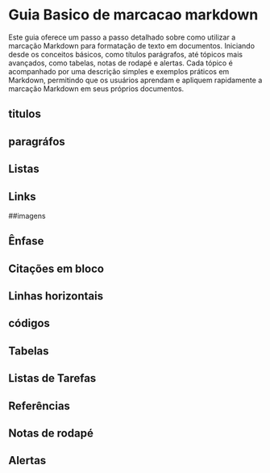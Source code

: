 # Guia Basico de marcacao markdown
Este guia oferece um passo a passo detalhado sobre como utilizar a marcação Markdown para
formatação de texto em documentos. Iniciando desde os conceitos básicos, como títulos
parágrafos, até tópicos mais avançados, como tabelas, notas de rodapé e alertas. Cada tópico
é acompanhado por uma descrição simples e exemplos práticos em Markdown, permitindo que os
usuários aprendam e apliquem rapidamente a marcação Markdown em seus próprios documentos.
## titulos
## paragráfos
## Listas
## Links
##imagens
## Ênfase
## Citações em bloco
## Linhas horizontais
## códigos
## Tabelas
## Listas de Tarefas
## Referências
## Notas de rodapé
## Alertas 
